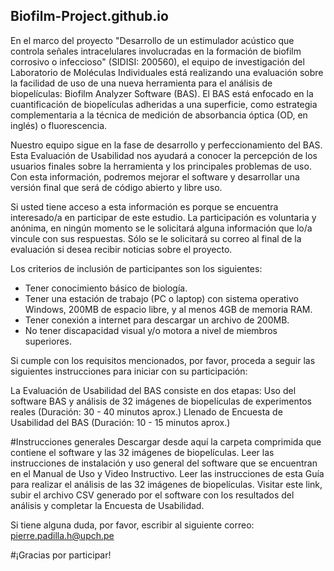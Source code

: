 ## Biofilm-Project.github.io

En el marco del proyecto "Desarrollo de un estimulador acústico que controla señales intracelulares involucradas en la formación de biofilm corrosivo o infeccioso" (SIDISI: 200560), el equipo de investigación del Laboratorio de Moléculas Individuales está realizando una evaluación sobre la facilidad de uso de una nueva herramienta para el análisis de biopelículas: Biofilm Analyzer Software (BAS). El BAS está enfocado en la cuantificación de biopelículas adheridas a una superficie, como estrategia complementaria a la técnica de medición de absorbancia óptica (OD, en inglés) o fluorescencia.

Nuestro equipo sigue en la fase de desarrollo y perfeccionamiento del BAS. Esta Evaluación de Usabilidad nos ayudará a conocer la percepción de los usuarios finales sobre la herramienta y los principales problemas de uso. Con esta información, podremos mejorar el software y desarrollar una versión final que será de código abierto y libre uso.

Si usted tiene acceso a esta información es porque se encuentra interesado/a en participar de este estudio. La participación es voluntaria y anónima, en ningún momento se le solicitará alguna información que lo/a vincule con sus respuestas. Sólo se le solicitará su correo al final de la evaluación si desea recibir noticias sobre el proyecto.  

Los criterios de inclusión de participantes son los siguientes:
- Tener conocimiento básico de biología.
- Tener una estación de trabajo (PC o laptop) con sistema operativo Windows, 200MB de espacio libre, y al menos 4GB de memoria RAM.
- Tener conexión a internet para descargar un archivo de 200MB.
- No tener discapacidad visual y/o motora a nivel de miembros superiores.

Si cumple con los requisitos mencionados, por favor, proceda a seguir las siguientes instrucciones para iniciar con su participación:

La Evaluación de Usabilidad del BAS consiste en dos etapas:
Uso del software BAS y análisis de 32 imágenes de biopelículas de experimentos reales (Duración: 30 - 40 minutos aprox.)
Llenado de Encuesta de Usabilidad del BAS (Duración: 10 - 15 minutos aprox.)

#Instrucciones generales
Descargar desde aquí la carpeta comprimida que contiene el software y las 32 imágenes de biopelículas.
Leer las instrucciones de instalación y uso general del software que se encuentran en el Manual de Uso y Video Instructivo.
Leer las instrucciones de esta Guía para realizar el análisis de las 32 imágenes de biopelículas.
Visitar este link, subir el archivo CSV generado por el software con los resultados del análisis y completar la Encuesta de Usabilidad.

Si tiene alguna duda, por favor, escribir al siguiente correo: pierre.padilla.h@upch.pe


#¡Gracias por participar!
